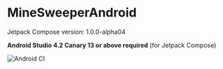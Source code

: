 # MineSweeperAndroid

Jetpack Compose version: 1.0.0-alpha04

**Android Studio 4.2 Canary 13 or above required** (for Jetpack Compose)

![Android CI](https://github.com/DolphinWing/MineSweeperAndroid/workflows/Android%20CI/badge.svg)
